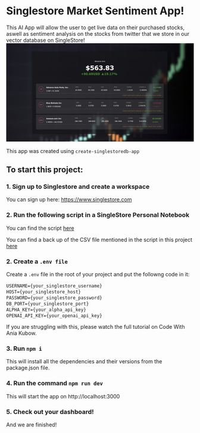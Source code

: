 # Singlestore Market Sentiment App!

This AI App will allow the user to get live data on their purchased stocks, aswell as sentiment analysis on the stocks from twitter that we store in our vector database on SingleStore!
![image](preview.png)

This app was created using `create-singlestoredb-app`

## To start this project:
### 1. Sign up to Singlestore and create a workspace

You can sign up here: https://www.singlestore.com

### 2. Run the following script in a SingleStore Personal Notebook

You can find the script [here](tweets.ipynb)

You can find a back up of the CSV file mentioned in the script in this project [here](https://github.com/kubowania/tweet_sentiment_stock_market)

### 2. Create a `.env file`

Create a `.env` file in the root of your project and put the followng code in it:
```
USERNAME={your_singlestore_username}
HOST={your_singlestore_host}
PASSWORD={your_singlestore_password}
DB_PORT={your_singlestore_port}
ALPHA_KEY={your_alpha_api_key}
OPENAI_API_KEY={your_openai_api_key}
```
If you are struggling with this, please watch the full tutorial on Code With Ania Kubow.

### 3. Run `npm i`

This will install all the dependencies and their versions from the package.json file.

### 4. Run the command `npm run dev`

This will start the app on http://localhost:3000

### 5. Check out your dashboard!

And we are finished!
